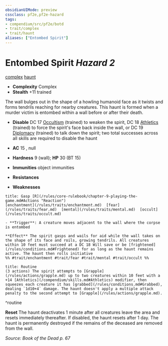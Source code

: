 ```yaml
---
obsidianUIMode: preview
cssclass: pf2e,pf2e-hazard
tags:
- compendium/src/pf2e/botd
- trait/complex
- trait/haunt
aliases: ["Entombed Spirit"]
---
```

# Entombed Spirit *Hazard 2*  
[complex](/rules/traits/complex.md)  [haunt](/rules/traits/haunt.md)  

- **Complexity** Complex
- **Stealth** +11 trained  

The wall bulges out in the shape of a howling humanoid face as it twists and forms tendrils reaching for nearby creatures. This haunt is formed when a murder victim is entombed within a wall before or after their death.

- **Disable** DC 17 [Occultism](/compendium/skills.md#Occultism) (trained) to weaken the spirit, DC 18 [Athletics](/compendium/skills.md#Athletics) (trained) to force the spirit's face back inside the wall, or DC 19 [Diplomacy](/compendium/skills.md#Diplomacy) (trained) to talk down the spirit; two total successes across all skills are required to disable the haunt  

- **AC** 15 , null
- **Hardness** 9 (wall); **HP** 30 (BT 15)
- **Immunities** object immunities
- **Resistances** 
- **Weaknesses** 
     
```ad-embed-ability
title: Gasp [R](/rules/core-rulebook/chapter-9-playing-the-game.md#Actions "Reaction")
[enchantment](/rules/traits/enchantment.md)  [fear](/rules/traits/fear.md)  [mental](/rules/traits/mental.md)  [occult](/rules/traits/occult.md)  

- **Trigger**: A creature moves adjacent to the wall where the corpse is entombed

**Effect** The spirit gasps and wails for aid while the wall takes on the shape of its face and roils, growing tendrils. All creatures within 10 feet must succeed at a DC 18 Will save or be [frightened](/rules/conditions.md#Frightened) for as long as the haunt remains active. The haunt then rolls initiative  
%% #trait/enchantment #trait/fear #trait/mental #trait/occult %%
```

```ad-pf2-summary
title: Routine
(3 actions) The spirit attempts to [Grapple](/rules/actions/grapple.md) up to two creatures within 10 feet with a +14 [Athletics](/compendium/skills.md#Athletics) modifier, then squeezes each creature it has [grabbed](/rules/conditions.md#Grabbed), dealing `1d10+4` damage. The haunt doesn't apply a multiple attack penalty to the second attempt to [Grapple](/rules/actions/grapple.md).
```
^routine

**Reset** The haunt deactivates 1 minute after all creatures leave the area and resets immediately thereafter. If disabled, the haunt resets after 1 day. The haunt is permanently destroyed if the remains of the deceased are removed from the wall.  

*Source: Book of the Dead p. 67*